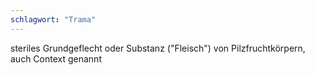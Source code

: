 ```yaml
---
schlagwort: "Trama"
---
```

steriles Grundgeflecht oder Substanz ("Fleisch") von Pilzfruchtkörpern, auch Context genannt

